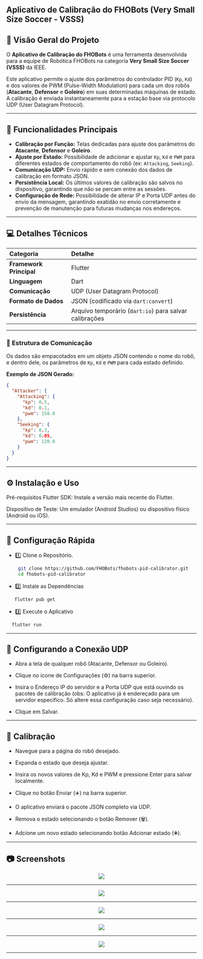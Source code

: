 ## **Aplicativo de Calibração do FHOBots (Very Small Size Soccer - VSSS)**

## 📝 Visão Geral do Projeto

O **Aplicativo de Calibração do FHOBots** é uma ferramenta desenvolvida para a equipe de Robótica FHOBots na categoria **Very Small Size Soccer (VSSS)** da IEEE.

Este aplicativo permite o ajuste dos parâmetros do controlador PID (`Kp`, `Kd`) e dos valores de PWM (Pulse-Width Modulation) para cada um dos robôs (**Atacante**, **Defensor** e **Goleiro**) em suas determinadas máquinas de estado.  
A calibração é enviada instantaneamente para a estação base via protocolo UDP (User Datagram Protocol).

---

## 🌟 Funcionalidades Principais

- **Calibração por Função:** Telas dedicadas para ajuste dos parâmetros do **Atacante**, **Defensor** e **Goleiro**.  
- **Ajuste por Estado:** Possibilidade de adicionar e ajustar `Kp`, `Kd` e `PWM` para diferentes estados de comportamento do robô (ex: `Attacking`, `Seeking`).  
- **Comunicação UDP:** Envio rápido e sem conexão dos dados de calibração em formato JSON.  
- **Persistência Local:** Os últimos valores de calibração são salvos no dispositivo, garantindo que não se percam entre as sessões.  
- **Configuração de Rede:** Possibilidade de alterar IP e Porta UDP antes do envio da mensagem, garantindo exatidão no envio corretamente e prevenção de manutenção para futuras mudanças nos endereços.

---

## 💻 Detalhes Técnicos

| Categoria | Detalhe |
| :--- | :--- |
| **Framework Principal** | Flutter |
| **Linguagem** | Dart |
| **Comunicação** | UDP (User Datagram Protocol) |
| **Formato de Dados** | JSON (codificado via `dart:convert`) |
| **Persistência** | Arquivo temporário (`dart:io`) para salvar calibrações |

---

### 🧩 Estrutura de Comunicação

Os dados são empacotados em um objeto JSON contendo o nome do robô, e dentro dele, os parâmetros de `Kp`, `Kd` e `PWM` para cada estado definido.

**Exemplo de JSON Gerado:**

```json
{
  "Attacker": {
    "Attacking": {
      "kp": 0.5,
      "kd": 0.1,
      "pwm": 150.0
    },
    "Seeking": {
      "kp": 0.3,
      "kd": 0.05,
      "pwm": 120.0
    }
  }
}
```
---

## ⚙️ Instalação e Uso
Pré-requisitos
Flutter SDK: Instale a versão mais recente do Flutter.

Dispositivo de Teste: Um emulador (Android Studios) ou dispositivo físico (Android ou iOS).

---

## 🚀 Configuração Rápida
- 1️⃣ Clone o Repositório.
   ```bash
    git clone https://github.com/FHOBots/fhobots-pid-calibrator.git
    cd fhobots-pid-calibrator
    ```
- 2️⃣ Instale as Dependências
```bash
   flutter pub get
```
- 3️⃣ Execute o Aplicativo
```bash
  flutter run
````
---

## 📡 Configurando a Conexão UDP
- Abra a tela de qualquer robô (Atacante, Defensor ou Goleiro).

-  Clique no ícone de Configurações (⚙️) na barra superior.

-  Insira o Endereço IP do servidor e a Porta UDP que está ouvindo os pacotes de calibração (obs: O aplicativo já é endereçado para um servidor especifico. Só altere essa configuração caso seja necessário).

-  Clique em Salvar.

---
## 🔧 Calibração
-  Navegue para a página do robô desejado.

-  Expanda o estado que deseja ajustar.

-  Insira os novos valores de Kp, Kd e PWM e pressione Enter para salvar localmente.

-  Clique no botão Enviar (✈️) na barra superior.
-  O aplicativo enviará o pacote JSON completo via UDP.

- Remova o estado selecionando o botão Remover (🗑️).

- Adcione um novo estado selecionando botão Adcionar estado (➕).

---

## 📷 Screenshots

<p align= center>
   <img src= "https://github.com/user-attachments/assets/a6e77f16-5187-488f-9c53-2ad53260de27">
</p>




---
<p align= center>
   <img src= "https://github.com/user-attachments/assets/68b434d9-941b-4ee1-9c84-281f6b21303c">
</p>


---

<p align= center>
   <img src= "https://github.com/user-attachments/assets/e77c5730-f6f0-4aee-90c8-41721d9827ba">
</p>



---

<p align= center>
   <img src= "https://github.com/user-attachments/assets/73e6204c-5429-4d46-8502-950b4dc018f6">
</p>



---

<p align= center>
   <img src= "https://github.com/user-attachments/assets/fd0c04f0-2de8-449d-bdab-e99d0d7fcf02">
</p>



---




